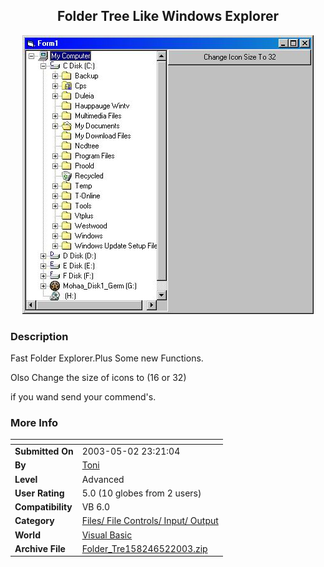 ﻿<div align="center">

## Folder Tree Like Windows Explorer

<img src="PIC200352232133676.JPG">
</div>

### Description

Fast Folder Explorer.Plus Some new Functions.

Olso Change the size of icons to (16 or 32)

if you wand send your commend's.
 
### More Info
 


<span>             |<span>
---                |---
**Submitted On**   |2003-05-02 23:21:04
**By**             |[Toni](https://github.com/Planet-Source-Code/PSCIndex/blob/master/ByAuthor/toni.md)
**Level**          |Advanced
**User Rating**    |5.0 (10 globes from 2 users)
**Compatibility**  |VB 6\.0
**Category**       |[Files/ File Controls/ Input/ Output](https://github.com/Planet-Source-Code/PSCIndex/blob/master/ByCategory/files-file-controls-input-output__1-3.md)
**World**          |[Visual Basic](https://github.com/Planet-Source-Code/PSCIndex/blob/master/ByWorld/visual-basic.md)
**Archive File**   |[Folder\_Tre158246522003\.zip](https://github.com/Planet-Source-Code/toni-folder-tree-like-windows-explorer__1-45201/archive/master.zip)








